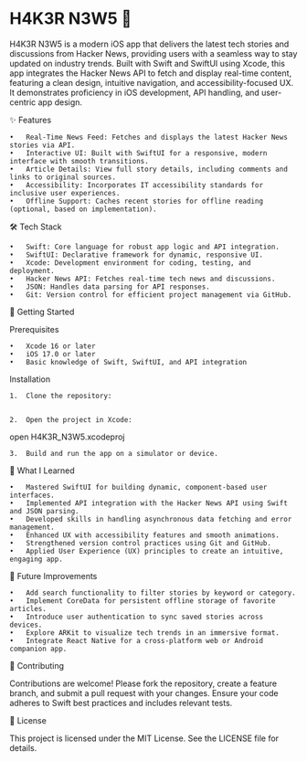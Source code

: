 # H4K3R N3W5 📰

H4K3R N3W5 is a modern iOS app that delivers the latest tech stories and discussions from Hacker News, providing users with a seamless way to stay updated on industry trends. Built with Swift and SwiftUI using Xcode, this app integrates the Hacker News API to fetch and display real-time content, featuring a clean design, intuitive navigation, and accessibility-focused UX. It demonstrates proficiency in iOS development, API handling, and user-centric app design.

✨ Features

	•	Real-Time News Feed: Fetches and displays the latest Hacker News stories via API.
	•	Interactive UI: Built with SwiftUI for a responsive, modern interface with smooth transitions.
	•	Article Details: View full story details, including comments and links to original sources.
	•	Accessibility: Incorporates IT accessibility standards for inclusive user experiences.
	•	Offline Support: Caches recent stories for offline reading (optional, based on implementation).

🛠️ Tech Stack

	•	Swift: Core language for robust app logic and API integration.
	•	SwiftUI: Declarative framework for dynamic, responsive UI.
	•	Xcode: Development environment for coding, testing, and deployment.
	•	Hacker News API: Fetches real-time tech news and discussions.
	•	JSON: Handles data parsing for API responses.
	•	Git: Version control for efficient project management via GitHub.

🚀 Getting Started

Prerequisites

	•	Xcode 16 or later
	•	iOS 17.0 or later
	•	Basic knowledge of Swift, SwiftUI, and API integration

Installation

	1.	Clone the repository:


	2.	Open the project in Xcode:
open H4K3R_N3W5.xcodeproj

	3.	Build and run the app on a simulator or device.


🧠 What I Learned

	•	Mastered SwiftUI for building dynamic, component-based user interfaces.
	•	Implemented API integration with the Hacker News API using Swift and JSON parsing.
	•	Developed skills in handling asynchronous data fetching and error management.
	•	Enhanced UX with accessibility features and smooth animations.
	•	Strengthened version control practices using Git and GitHub.
	•	Applied User Experience (UX) principles to create an intuitive, engaging app.

🌟 Future Improvements

	•	Add search functionality to filter stories by keyword or category.
	•	Implement CoreData for persistent offline storage of favorite articles.
	•	Introduce user authentication to sync saved stories across devices.
	•	Explore ARKit to visualize tech trends in an immersive format.
	•	Integrate React Native for a cross-platform web or Android companion app.

🤝 Contributing

Contributions are welcome! Please fork the repository, create a feature branch, and submit a pull request with your changes. Ensure your code adheres to Swift best practices and includes relevant tests.



📜 License

This project is licensed under the MIT License. See the LICENSE file for details.

